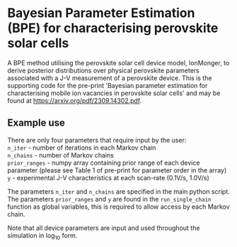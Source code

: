 # Bayesian Parameter Estimation (BPE) for characterising perovskite solar cells

A BPE method utilising the perovskite solar cell device model, IonMonger, to derive posterior distributions over physical perovskite parameters associated with a J-V measurement of a perovskite device. This is the supporting code for the pre-print 'Bayesian parameter estimation for characterising
mobile ion vacancies in perovskite solar cells' and may be found at https://arxiv.org/pdf/2309.14302.pdf.

## Example use
There are only four parameters that require input by the user: \
`n_iter` - number of iterations in each Markov chain \
`n_chains` - number of Markov chains \
`prior_ranges` - numpy array containing prior range of each device parameter (please see Table 1 of pre-print for parameter order in the array) \
`y` - experimental J-V characteristics at each scan-rate (0.1V/s, 1.0V/s)

The parameters `n_iter` and `n_chains` are specified in the main python script. The parameters `prior_ranges` and `y` are found in the `run_single_chain` function as global variables, this is required to allow access by each Markov chain.

Note that all device parameters are input and used throughout the simulation in $\log_{10}$ form.
